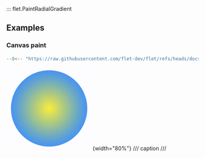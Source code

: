 ::: flet.PaintRadialGradient

## Examples

### Canvas paint

```python
--8<-- "https://raw.githubusercontent.com/flet-dev/flet/refs/heads/docs/sdk/python/examples/controls/types/paint-gradient/paint-radial-gradient/canvas-paint.py"
```

![canvas-paint](https://raw.githubusercontent.com/flet-dev/flet/docs/sdk/python/examples/python/controls/types/paint-gradient/paint-radial-gradient/media/canvas-paint.png){width="80%"}
/// caption
///
